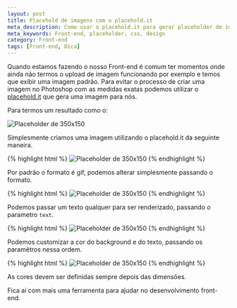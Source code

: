 ```yaml
---
layout: post
title: Placehold de imagens com o placehold.it
meta_description: Como usar o placehold.it para gerar placeholder de imagens
meta_keywords: Front-end, placeholder, css, design
category: Front-end
tags: [Front-end, Dica]
---
```


Quando estamos fazendo o nosso Front-end é comum ter momentos onde ainda não termos o upload de imagem funcionando por exemplo e temos que exibir uma imagem padrão. Para evitar o processo de criar uma imagem no Photoshop com as medidas exatas podemos utilizar o [placehold.it](http://placehold.it/) que gera uma imagem para nós.

Para termos um resultado como o:

![Placeholder de 350x150](http://placehold.it/350x150)

Simplesmente criamos uma imagem utilizando o placehold.it da seguinte maneira.

{% highlight html %}
<img alt="Placeholder de 350x150" src="http://placehold.it/350x150">
{% endhighlight %}

Por padrão o formato é gif, podemos alterar simplesmente passando o formato.

{% highlight html %}
<img alt="Placeholder de 350x150" src="http://placehold.it/350x150.png">
{% endhighlight %}

Podemos passar um texto qualquer para ser renderizado, passando o parametro `text`.

{% highlight html %}
<img alt="Placeholder de 350x150" src="http://placehold.it/350x150.png&text=Mauro">
{% endhighlight %}

Podemos customizar a cor do background e do texto, passando os paramêtros nessa ordem.

{% highlight html %}
<img alt="Placeholder de 350x150" src="http://placehold.it/350x150.png/ffffff/000000&text=Mauro">
{% endhighlight %}

As cores devem ser definidas sempre depois das dimensões.

Fica aí com mais uma ferramenta para ajudar no desenvolvimento front-end.
